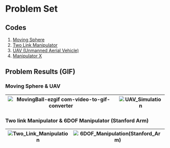 # Problem Set

## Codes
1. [Moving Sphere](./Moving_Ball.m)
2. [Two Link Manipulator](./Two_Link_Manipulator.m)
3. [UAV (Unmanned Aerial Vehicle)](./UAV.m)
4. [Manipulator X](./Manipulator_X.m)


## Problem Results (GIF)

### Moving Sphere & UAV
![MovingBall-ezgif com-video-to-gif-converter](https://github.com/user-attachments/assets/29b13eff-30c2-4add-8d7a-6a0739f64f97) | ![UAV_Simulation](https://github.com/user-attachments/assets/66429eea-95d7-4dc8-91bc-f0b443828ab4)
--- | ---
### Two link Manipulator & 6DOF Manipulator (Stanford Arm)
![Two_Link_Manipulation](https://github.com/user-attachments/assets/af8c9f1d-f2a0-4b3d-8c8d-c134f17e444e) | ![6DOF_Manipulation(Stanford_Arm)](https://github.com/user-attachments/assets/e300d049-652f-4601-908b-b0a7ec7be59c)
--- | --- |

